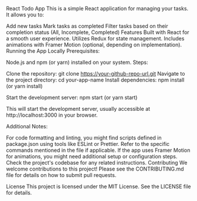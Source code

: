 React Todo App
This is a simple React application for managing your tasks. It allows you to:

Add new tasks
Mark tasks as completed
Filter tasks based on their completion status (All, Incomplete, Completed)
Features
Built with React for a smooth user experience.
Utilizes Redux for state management.
Includes animations with Framer Motion (optional, depending on implementation).
Running the App Locally
Prerequisites:

Node.js and npm (or yarn) installed on your system.
Steps:

Clone the repository:
git clone https://your-github-repo-url.git
Navigate to the project directory:
cd your-app-name
Install dependencies:
npm install
(or yarn install)

Start the development server:
npm start
(or yarn start)

This will start the development server, usually accessible at http://localhost:3000 in your browser.

Additional Notes:

For code formatting and linting, you might find scripts defined in package.json using tools like ESLint or Prettier. Refer to the specific commands mentioned in the file if applicable.
If the app uses Framer Motion for animations, you might need additional setup or configuration steps. Check the project's codebase for any related instructions.
Contributing
We welcome contributions to this project! Please see the CONTRIBUTING.md file for details on how to submit pull requests.

License
This project is licensed under the MIT License. See the LICENSE file for details.
